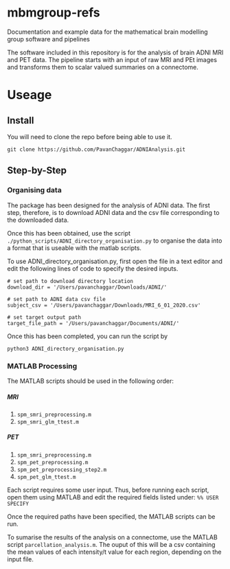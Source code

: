 # mbmgroup-refs
Documentation and example data for the mathematical brain modelling group software and pipelines

The software included in this repository is for the analysis of brain ADNI MRI and PET data.
The pipeline starts with an input of raw MRI and PEt images and transforms them to
scalar valued summaries on a connectome.

# Useage
## Install
You will need to clone the repo before being able to use it.

`git clone https://github.com/PavanChaggar/ADNIAnalysis.git`

## Step-by-Step

### Organising data
The package has been designed for the analysis of ADNI data. The first step, therefore,
is to download ADNI data and the csv file corresponding to the downloaded data.

Once this has been obtained, use the script `./python_scripts/ADNI_directory_organisation.py`
to organise the data into a format that is useable with the matlab scripts.

To use ADNI_directory_organisation.py, first open the file in a text editor and edit
the following lines of code to specify the desired inputs.

```
# set path to download directory location
download_dir = '/Users/pavanchaggar/Downloads/ADNI/'

# set path to ADNI data csv file
subject_csv = '/Users/pavanchaggar/Downloads/MRI_6_01_2020.csv'

# set target output path
target_file_path = '/Users/pavanchaggar/Documents/ADNI/'
```

Once this has been completed, you can run the script by

`python3 ADNI_directory_organisation.py`

### MATLAB Processing

The MATLAB scripts should be used in the following order:
##### MRI
1) `spm_smri_preprocessing.m`
2) `spm_smri_glm_ttest.m`
##### PET
1) `spm_smri_preprocessing.m`
2) `spm_pet_preprocessing.m`
3) `spm_pet_preprocessing_step2.m`
4) `spm_pet_glm_ttest.m`

Each script requires some user input. Thus, before running each script, open them using
MATLAB and edit the required fields listed under:
`%% USER SPECIFY`

Once the required paths have been specified, the MATLAB scripts can be run.

To sumarise the results of the analysis on a connectome, use the MATLAB script
`parcellation_analysis.m`. The ouput of this will be a csv containing the mean
values of each intensity/t value for each region, depending on the input file.